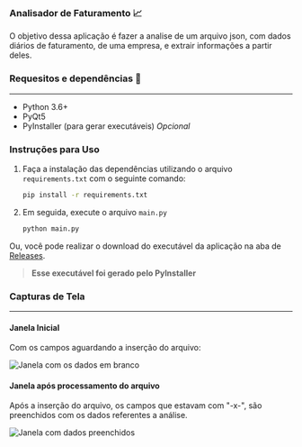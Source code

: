 ### Analisador de Faturamento 📈 ###

O objetivo dessa aplicação é fazer a analise de um arquivo json, com dados diários de faturamento, de uma empresa, e extrair informações a partir deles.

### Requesitos e dependências 🧰 ###
----

- Python 3.6+ <br>
- PyQt5
- PyInstaller (para gerar executáveis) *Opcional*

### Instruções para Uso

1. Faça a instalação das dependências utilizando o arquivo `requirements.txt` com o seguinte comando:  
   ```bash
   pip install -r requirements.txt
   ```
2. Em seguida, execute o arquivo `main.py`
    ```bash
    python main.py
    ```
Ou, você pode realizar o download do executável da aplicação na aba de [Releases](https://github.com/MaffSi/AnalisadorFaturamento/releases/latest). <br>
> **Esse executável foi gerado pelo PyInstaller** 
### Capturas de Tela ###
---
#### Janela Inicial  
Com os campos aguardando a inserção do arquivo:

![Janela com os dados em branco](https://i.imgur.com/2SwLNbT.png)


#### Janela após processamento do arquivo
Após a inserção do arquivo, os campos que estavam com "-x-", são preenchidos com os dados referentes a análise.

![Janela com dados preenchidos](https://i.imgur.com/QB7YHfs.png)



